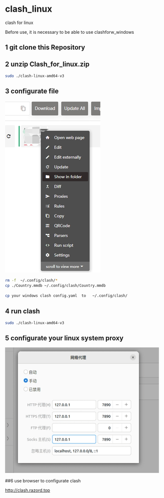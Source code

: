 # clash_linux
clash for linux

Before use, it is necessary to be able to use clashforw_windows
## 1 git clone this Repository


## 2 unzip Clash_for_linux.zip

```bash
sudo ./clash-linux-amd64-v3
```
  
## 3 configurate file

![Image text](https://github.com/DDDIII123/clash_linux/blob/main/image/1111.jpg)
```bash
rm -f  ~/.config/clash/*  
cp ./Country.mmdb ~/.config/clash/Country.mmdb

cp your windows clash config.yaml  to   ~/.config/clash/
```
## 4 run clash

```bash
sudo ./clash-linux-amd64-v3
```
## 5 configurate your linux system proxy 
![Image text](https://github.com/DDDIII123/clash_linux/blob/main/image/222222.jpg)

##6 use browser to configurate clash

http://clash.razord.top





